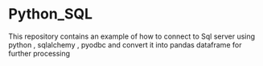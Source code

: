 # Python_SQL


This repository contains  an example of how to connect to Sql server using python , sqlalchemy , pyodbc  and convert it into 
pandas dataframe for further processing


